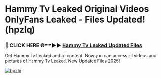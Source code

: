 # Hammy Tv Leaked Original Videos 0nlyFans Leaked - Files Updated! (hpzlq)

<h3>🔴 CLICK HERE 🌐==►► <a href="https://tinyurl.com/x26r9saj" rel="nofollow">Hammy Tv Leaked Updated Files</a></h3>

Get Hammy Tv Leaked and all content. Now you can access all videos and pictures of Hammy Tv Leaked. New Updated Files 2025!

[![hpzlq](https://i.imgur.com/LkgZPqh.gif)](https://tinyurl.com/x26r9saj)
